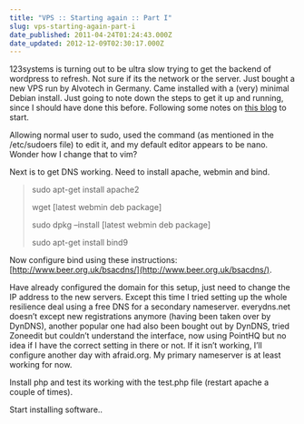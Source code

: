 ```yaml
---
title: "VPS :: Starting again :: Part I"
slug: vps-starting-again-part-i
date_published: 2011-04-24T01:24:43.000Z
date_updated: 2012-12-09T02:30:17.000Z
---
```


123systems is turning out to be ultra slow trying to get the backend of wordpress to refresh. Not sure if its the network or the server. Just bought a new VPS run by Alvotech in Germany. Came installed with a (very) minimal Debian install. Just going to note down the steps to get it up and running, since I should have done this before. Following some notes on [this blog](http://jblevins.org/log/ubuntu-vps#mysql) to start.

Allowing normal user to sudo, used the command (as mentioned in the /etc/sudoers file) to edit it, and my default editor appears to be nano. Wonder how I change that to vim?

Next is to get DNS working. Need to install apache, webmin and bind.

> sudo apt-get install apache2
> 
> wget [latest webmin deb package]
> 
> sudo dpkg –install [latest webmin deb package]
> 
> sudo apt-get install bind9

Now configure bind using these instructions: [http://www.beer.org.uk/bsacdns/](http://www.beer.org.uk/bsacdns/).

Have already configured the domain for this setup, just need to change the IP address to the new servers. Except this time I tried setting up the whole resilience deal using a free DNS for a secondary nameserver. everydns.net doesn’t except new registrations anymore (having been taken over by DynDNS), another popular one had also been bought out by DynDNS, tried Zoneedit but couldn’t understand the interface, now using PointHQ but no idea if I have the correct setting in there or not. If it isn’t working, I’ll configure another day with afraid.org. My primary nameserver is at least working for now.

Install php and test its working with the test.php file (restart apache a couple of times).

Start installing software..

